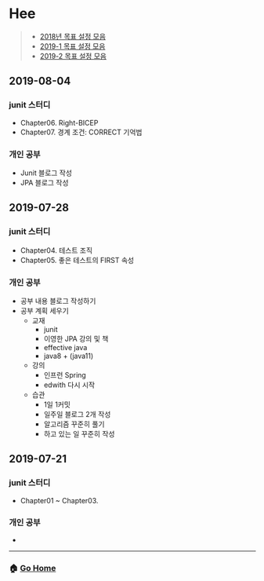 # Hee

> - [2018년 목표 설정 모음](/hee/2018-goals.md)
> - [2019-1 목표 설정 모음](/hee/2019-1-goals.md)
> - [2019-2 목표 설정 모음](/hee/2019-2-goals.md)

## 2019-08-04
### junit 스터디
- Chapter06. Right-BICEP
- Chapter07. 경계 조건: CORRECT 기억법
### 개인 공부
- Junit 블로그 작성
- JPA 블로그 작성 

## 2019-07-28
### junit 스터디
- Chapter04. 테스트 조직
- Chapter05. 좋은 테스트의 FIRST 속성 
### 개인 공부
- 공부 내용 블로그 작성하기
- 공부 계획 세우기
  - 교재 
    - junit 
    - 이영한 JPA 강의 및 책 
    - effective java
    - java8 + (java11)
  - 강의  
    - 인프런 Spring
    - edwith 다시 시작 
  - 습관
    - 1일 1커밋 
    - 일주일 블로그 2개 작성 
    - 알고리즘 꾸준히 풀기
    - 하고 있는 일 꾸준히 작성 

## 2019-07-21
### junit 스터디
- Chapter01 ~ Chapter03.
### 개인 공부 
- 

---

### :house: [Go Home](https://github.com/WeareSoft/WWL)
